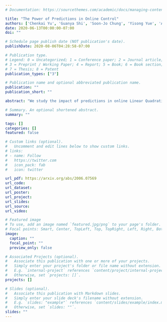 ```yaml
---
# Documentation: https://sourcethemes.com/academic/docs/managing-content/

title: "The Power of Predictions in Online Control"
authors: ['Chenkai Yu', 'Guanya Shi', 'Soon-Jo Chung', 'Yisong Yue', 'Adam Wierman']
date: 2020-06-13T00:00:00-07:00
doi: ""

# Schedule page publish date (NOT publication's date).
publishDate: 2020-08-06T04:28:58-07:00

# Publication type.
# Legend: 0 = Uncategorized; 1 = Conference paper; 2 = Journal article;
# 3 = Preprint / Working Paper; 4 = Report; 5 = Book; 6 = Book section;
# 7 = Thesis; 8 = Patent
publication_types: ["3"]

# Publication name and optional abbreviated publication name.
publication: ""
publication_short: ""

abstract: "We study the impact of predictions in online Linear Quadratic Regulator control with both stochastic and adversarial disturbances in the dynamics. In both settings, we characterize the optimal policy and derive tight bounds on the minimum cost and dynamic regret. Perhaps surprisingly, our analysis shows that the conventional greedy MPC approach is a near-optimal policy in both stochastic and adversarial settings. Specifically, for length-$T$ problems, MPC requires only $O(\\log T)$ predictions to reach $O(1)$ dynamic regret, which matches (up to lower-order terms) our lower bound on the required prediction horizon for constant regret."

# Summary. An optional shortened abstract.
summary: ""

tags: []
categories: []
featured: false

# Custom links (optional).
#   Uncomment and edit lines below to show custom links.
# links:
# - name: Follow
#   https://twitter.com
#   icon_pack: fab
#   icon: twitter

url_pdf: https://arxiv.org/abs/2006.07569
url_code:
url_dataset:
url_poster:
url_project:
url_slides:
url_source:
url_video:

# Featured image
# To use, add an image named `featured.jpg/png` to your page's folder. 
# Focal points: Smart, Center, TopLeft, Top, TopRight, Left, Right, BottomLeft, Bottom, BottomRight.
image:
  caption: ""
  focal_point: ""
  preview_only: false

# Associated Projects (optional).
#   Associate this publication with one or more of your projects.
#   Simply enter your project's folder or file name without extension.
#   E.g. `internal-project` references `content/project/internal-project/index.md`.
#   Otherwise, set `projects: []`.
projects: []

# Slides (optional).
#   Associate this publication with Markdown slides.
#   Simply enter your slide deck's filename without extension.
#   E.g. `slides: "example"` references `content/slides/example/index.md`.
#   Otherwise, set `slides: ""`.
slides: ""
---
```

